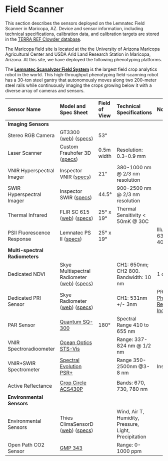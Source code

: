 # Field Scanner

This section describes the sensors deployed on the Lemnatec Field Scanner in Maricopa, AZ. Device and sensor information, including technical specifications, calibration data, and calibration targets are stored in the [TERRA REF Clowder database](https://terraref.ncsa.illinois.edu/clowder/spaces/594bda394f0cf8bbab271dfb).   

The Maricopa field site is located at the the University of Arizona Maricopa Agricultural Center and USDA Arid Land Research Station in Maricopa, Arizona. At this site, we have deployed the following phenotyping platforms.

The [**Lemnatec Scanalyzer Field System**](http://www.lemnatec.com/products/hardware-solutions/scanalyzer-field/) is the largest field crop analytics robot in the world. This high-throughput phenotyping field-scanning robot has a 30-ton steel gantry that autonomously moves along two 200-meter steel rails while continuously imaging the crops growing below it with a diverse array of cameras and sensors.

| Sensor Name | Model and Spec Sheet | Field of View | Technical Specifications | Notes |
| :--- | :--- | :--- | :--- | :--- |
| **Imaging Sensors** |  |  |  |  |
| Stereo RGB Camera  | GT3300 \([web](http://www.1stvision.com/cameras/AVT/Prosilica-GT3300-B-C.html)\) \([specs](https://terraref.ncsa.illinois.edu/clowder/datasets/5873a8ae4f0cad7d8131ac0e?space=594bda394f0cf8bbab271dfb)\) | 53° |  |  |
| Laser Scanner | Custom Frauhofer 3D \([specs](https://terraref.ncsa.illinois.edu/clowder/datasets/5873a7444f0cad7d81319b2b?space=594bda394f0cf8bbab271dfb)\) | 0.5m width | Resolution: 0.3-0.9 mm |  |
| VNIR Hyperspectral Imager | Inspector VNIR \([specs](https://terraref.ncsa.illinois.edu/clowder/datasets/5873a7bb4f0cad7d8131a0b7?space=594bda394f0cf8bbab271dfb)\) | 21° | 380-1000 nm @ 2/3 nm resolution |  |
| SWIR Hyperspectral Imager | Inspector SWIR \([specs](https://terraref.ncsa.illinois.edu/clowder/datasets/5873a79e4f0cad7d81319f5f?space=594bda394f0cf8bbab271dfb)\) | 44.5° | 900-2500 nm @ 2/3 nm resolution |  |
| Thermal Infrared | FLIR SC 615 \([web](https://www.flir.com/products/a615/)\) \([specs](https://terraref.ncsa.illinois.edu/clowder/datasets/5873a7184f0cad7d8131994a)\) | 25° x 19° | Thermal Sensitivity &lt; 50mK @ 30C |  |
| PSII Fluorescence Response | Lemnatec PS II \([specs](https://terraref.ncsa.illinois.edu/clowder/datasets/5873a84b4f0cad7d8131a73d)\) | 25° x 19° |  | Illumination 635nm x 4000umol/m2/s |
| **Multi-spectral Radiometers** |  |  |  |  |
| Dedicated NDVI  | Skye Multispectral Radiometer \([web](http://www.skyeinstruments.com/news-events/new-spectral-albedometers/)\) \([specs](https://terraref.ncsa.illinois.edu/clowder/datasets/5873a8f64f0cad7d8131af54)\) |  | CH1: 650nm; CH2 800. Bandwidth: 10 nm | 1 down, 1 up |
| Dedicated PRI Sensor |  Skye Radiometer \([web](http://www.skyeinstruments.com/products/light-sensors-systems/light-sensor-range/new-ndvipri-sensor/)\) \([specs](https://terraref.ncsa.illinois.edu/clowder/datasets/5873a9174f0cad7d8131b09a)\) |  | CH1: 531nm +/- 3nm | PRI = [Photochemical Reflectance Index](https://en.wikipedia.org/wiki/Photochemical_Reflectance_Index) |
| PAR Sensor | [Quantum SQ-300](http://www.apogeeinstruments.com/quantum/) | 180° | Spectral Range 410 to 655 nm |  |
| VNIR Spectroradioometer  | [Ocean Optics STS-Vis](http://oceanoptics.com/product/sts-vis-microspectrometer/) |  | Range: 337-824 nm @ 1/2 nm |  |
| VNIR+SWIR Spectrometer  | [Spectral Evolution PSR+](https://terraref.ncsa.illinois.edu/clowder/datasets/599deaa64f0c19c55fc0aecd) |  | Range 350-2500nm @3-8 nm | Installed 2018 |
|  |  |  |  |  |
| Active Reflectance | [Crop Circle ACS430P](http://hollandscientific.com/product/crop-circle-acs-430-active-crop-canopy-sensor/) |  | Bands: 670, 730, 780 nm |  |
| **Environmental Sensors** |  |  |  |  |
| Environmental Sensors | Thies ClimaSensorD \([web](http://www.thiesclima.com/ClimaSensorUS_e.html)\) \([specs](https://terraref.ncsa.illinois.edu/clowder/datasets/5873a9724f0cad7d8131b4d3)\) |  | Wind, Air T, Humidity, Pressure, Light, Precipitation |  |
| Open Path CO2 Sensor | [GMP 343](http://www.vaisala.com/en/products/carbondioxide/Pages/GMP343.aspx) |  | Range: 0-1000 ppm |  |

#### 

